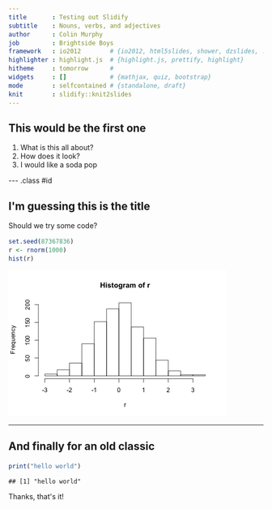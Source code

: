```yaml
---
title       : Testing out Slidify
subtitle    : Nouns, verbs, and adjectives
author      : Colin Murphy
job         : Brightside Boys
framework   : io2012        # {io2012, html5slides, shower, dzslides, ...}
highlighter : highlight.js  # {highlight.js, prettify, highlight}
hitheme     : tomorrow      # 
widgets     : []            # {mathjax, quiz, bootstrap}
mode        : selfcontained # {standalone, draft}
knit        : slidify::knit2slides
---
```


## This would be the first one

1. What is this all about?
2. How does it look?
3. I would like a soda pop

--- .class #id 

## I'm guessing this is the title
Should we try some code?

```r
set.seed(87367836)
r <- rnorm(1000)
hist(r)
```

![plot of chunk hist](assets/fig/hist-1.png) 

---

## And finally for an old classic

```r
print("hello world")
```

```
## [1] "hello world"
```

Thanks, that's it!





